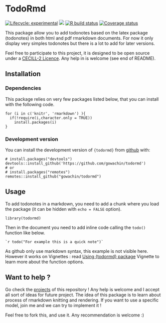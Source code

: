 <!-- README.md is generated from README.Rmd. Please edit that file -->

# TodoRmd

<!-- # DiveR <img src="https://raw.githubusercontent.com/gowachin/DiveR/master/inst/images/DiveR_hex.png" alt="logo" align="right" height="200px/"/> -->
<!-- badges: start -->

[![Lifecycle:
experimental](https://img.shields.io/badge/lifecycle-experimental-orange.svg)](https://www.tidyverse.org/lifecycle/#experimental)
[![](https://img.shields.io/badge/devel%20version-0.1.0-blue.svg)](https://github.com/gowachin/todormd)
[![R build
status](https://github.com/gowachin/todormd/workflows/R-CMD-check/badge.svg)](https://github.com/gowachin/todormd/actions)
[![Coverage
status](https://codecov.io/gh/gowachin/todormd/branch/master/graph/badge.svg)](https://codecov.io/github/gowachin/todormd?branch=master)

<!-- badges: end -->

This package allow you to add todonotes based on the latex package
(todonotes) in both html and pdf rmarkdown documents. For now it only
display very simples todonotes but there is a lot to add for later
versions.

Feel free to participate to this project, it is designed to be open
source under a [CECILL-2
Licence](https://github.com/gowachin/todormd/blob/master/LICENCE-CECILL-2.1.txt).
Any help in is welcome (see end of README).

## Installation

### Dependencies

This package relies on very few packages listed below, that you can
install with the following code.

    for (i in c('knitr', 'rmarkdown') ){
      if(!require(i,character.only = TRUE))
        install.packages(i)
    }

### Development version

You can install the development version of `{todormd}` from
[github](https://github.com/gowachin/todormd) with:

    # install.packages("devtools")
    devtools::install_github('https://github.com/gowachin/todormd')
    # or 
    # install.packages("remotes")
    remotes::install_github("gowachin/todormd")

## Usage

To add todonotes in a markdown, you need to add a chunk where you load
the package (it can be hidden with `echo = FALSE` option).

    library(todormd)

Then in the document you need to add inline code calling the `todo()`
function like below.

    `r todo("For example this is a quick note")` 

As github only use markdown syntax, this example is not visible here.
However it works on Vignettes : read [Using {todormd}
package](https://gowachin.github.io/todormd/articles/dev_todonotes.html)
Vignette to learn more about the function options.

## Want to help ?

Go check the [projects](https://github.com/gowachin/todormd/projects) of
this repository ! Any help is welcome and I accept all sort of ideas for
future project. The idea of this package is to learn about process of
rmarkdown knitting and rendering. If you want to use a specific model,
join me and we can try to implement it !

Feel free to fork this, and use it. Any recommendation is welcome :)
